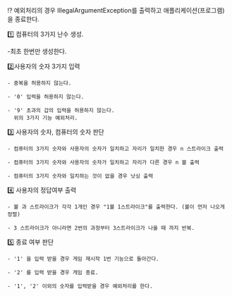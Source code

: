 
⁉ 예외처리의 경우 IllegalArgumentException를 출력하고 애플리케이션(프로그램)을 종료한다. 

1️⃣ 컴퓨터의 3가지 난수 생성. 
   
   -최초 한번만 생성한다.

2️⃣사용자의 숫자 3가지 입력
    
    - 중복을 허용하지 않는다.
    
    - '0' 입력을 허용하지 않는다.
    
    - '9' 초과의 갑의 입력을 허용하지 않는다.
      위의 3가지 기능 예외처리.
      
3️⃣ 사용자의 숫자, 컴퓨터의 숫자 판단
    
    - 컴퓨터의 3가지 숫자와 사용자의 숫자가 일치하고 자리가 일치한 경우 n 스트라이크 출력
    
    - 컴퓨터의 3가지 숫자와 사용자의 숫자가 일치하고 자리가 다른 경우 n 볼 출력
    
    - 컴퓨터의 3가지 숫자와 일치하는 것이 없을 경우 낫싱 출력
      
4️⃣ 사용자의 정답여부 출력
    
    - 볼 과 스트라이크가 각각 1개인 경우 "1볼 1스트라이크"를 출력한다. (볼이 먼저 나오게 정렬)
    
    - 3 스트라이크가 아니라면 2번의 과정부터 3스트라이크가 나올 때 까지 반복.
    
5️⃣ 종료 여부 판단
    
    - '1' 을 입력 받을 경우 게임 재시작 1번 기능으로 돌아간다.
    
    - '2' 를 입력 받을 경우 게임 종료.
    
    - '1', '2' 이외의 숫자를 입력받을 경우 예외처리를 한다.
      
